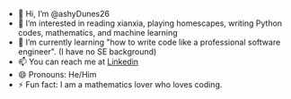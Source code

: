 - 👋 Hi, I’m @ashyDunes26
- 👀 I’m interested in reading xianxia, playing homescapes, writing Python codes, mathematics, and machine learning
- 🌱 I’m currently learning "how to write code like a professional software engineer". (I have no SE background)
- 📫 You can reach me at [Linkedin]([readme.com](https://www.linkedin.com/in/saiyer87/))
- 😄 Pronouns: He/Him
- ⚡ Fun fact: I am a mathematics lover who loves coding.  

<!---
ashyDunes26/ashyDunes26 is a ✨ special ✨ repository because its `README.md` (this file) appears on your GitHub profile.
You can click the Preview link to take a look at your changes.
--->
